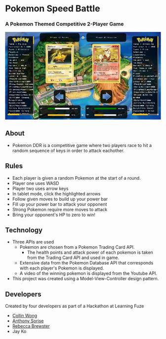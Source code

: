 # Pokemon Speed Battle

<h3>A Pokemon Themed Competitive 2-Player Game</h3>

![Alt text](/images/readme.png?raw=true "Pokemon Speed Battle")

## About
- Pokemon DDR is a competitive game where two players race to hit a random sequence of keys in order to attack eachother.

## Rules

- Each player is given a random Pokemon at the start of a round.
- Player one uses WASD
- Player two uses arrow keys
- In tablet mode, click the highlighted arrows
- Follow given moves to build up your power bar
- Fill up your power bar to attack your opponent
- Strong Pokemon require more moves to attack
- Bring your opponent's HP to zero to win!

## Technology
- Three APIs are used
    - Pokemon are chosen from a Pokemon Trading Card API.
        - The health points and attack power of each pokemon is taken from the Trading Card API and used in game.
    - Extensive data from the Pokemon Database API that corresponds with each player's Pokemon is displayed.
    - A video of the winning pokemon is displayed from the Youtube API.
- This project was created using a Model-View-Controller design pattern.

## Developers
Created by four developers as part of a Hackathon at Learning Fuze
  - [Collin Wong](https://www.linkedin.com/in/briandhkimucla/ "Collin's LinkedIn")
  - [Anthony Sorise](https://www.linkedin.com/in/anthony-sorise-6a184b10/ "Anthony's LinkedIn")
  - [Rebecca Brewster](https://www.linkedin.com/in/rebecca-brewster-3a30a9a3/ "Rebecca's LinkedIn")
  - Jay Ko
